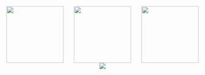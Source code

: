 <div style="display: flex; justify-content: space-between;">
    <img src="https://github-readme-stats.vercel.app/api?username=gboycdw&show_icons=true&theme=vue" height="150px">
    <img src="https://github-readme-stats.vercel.app/api/top-langs/?username=gboycdw&layout=compact&langs_count=8&theme=vue" height="150px">
    <img src="https://github-profile-trophy.vercel.app/?username=gboycdw&title=Commits,PullRequest,Reviews,Issues&column=2" height="150px">
</div>

<!-- <div align="center">
    <div>
    <img src="https://github-readme-stats.vercel.app/api?username=gboycdw&show_icons=true&theme=vue" height=140px>
    <img src="https://github-readme-stats.vercel.app/api/top-langs/?username=gboycdw&layout=compact&langs_count=8&theme=vue" height=140px>
        </div>
    <div>
    <img src="https://github-profile-trophy.vercel.app/?username=gboycdw&title=Commits,PullRequest,Issues,Reviews&row=3"></div>
</div> -->
<!-- Repositories, Stars 등 추가 세팅이 있다. -->

<!-- <div align="center">
  <img src="http://github-profile-summary-cards.vercel.app/api/cards/productive-time?username=gboycdw&theme=github&utcOffset=8" height=180px>
  <img src="https://github-readme-activity-graph.cyclic.app/graph?username=gboycdw&theme=vue" height=180px>
</div> -->

<!--방문자수-->
<div align="center">
  <a href="https://hits.seeyoufarm.com"><img src="https://hits.seeyoufarm.com/api/count/incr/badge.svg?url=https%3A%2F%2Fgithub.com%2Fgboycdw%2Fhit-counter&count_bg=%2379C83D&title_bg=%23555555&icon=&icon_color=%23E7E7E7&title=Gomao%27s+Github&edge_flat=false"/></a>
</div>


<!--미사용 파일 모음
연속커밋기록 <img src= "https://streak-stats.demolab.com/?user=gboycdw&theme=default" height=160px>
커밋그래프 <img src="http://github-profile-summary-cards.vercel.app/api/cards/profile-details?username=gboycdw&theme=github">
레포지토리 분석1 img src="http://github-profile-summary-cards.vercel.app/api/cards/repos-per-language?username=gboycdw&theme=github&exclude=Java">
커밋 분석1 img src="http://github-profile-summary-cards.vercel.app/api/cards/most-commit-language?username=gboycdw&theme=github&exclude=Java">
-->

<!--
**gboycdw/gboycdw** is a ✨ _special_ ✨ repository because its `README.md` (this file) appears on your GitHub profile.
Here are some ideas to get you started:
- 🔭 I’m currently working on ...
- 🌱 I’m currently learning ...
- 👯 I’m looking to collaborate on ...
- 🤔 I’m looking for help with ...
- 💬 Ask me about ...
- 📫 How to reach me: ...
- 😄 Pronouns: ...
- ⚡ Fun fact: ...
-->
